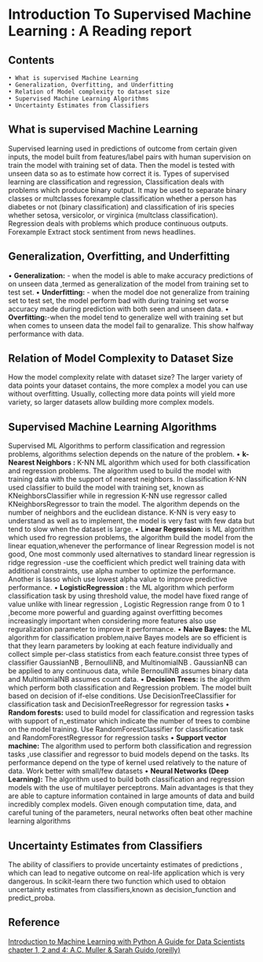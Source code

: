 
# Introduction To  Supervised Machine Learning : A Reading report

## Contents

    • What is supervised Machine Learning
    • Generalization, Overfitting, and Underfitting
    • Relation of Model complexity to dataset size
    • Supervised Machine Learning Algorithms
    • Uncertainty Estimates from Classifiers

## What is supervised Machine Learning

Supervised learning used in predictions of  outcome from certain given inputs, the model built from features/label pairs with human supervision on train the model with training set of data. Then the model is tested with unseen data so as to estimate how correct it is.
Types of supervised learning are classification and regression, Classification  deals with problems which produce binary output. It may be used to separate binary classes or multclasses   forexample classification  whether a person has diabetes or not (binary classification) and classification of iris species whether setosa, versicolor, or virginica (multclass classification).
Regression deals with problems which produce  continuous outputs. Forexample Extract stock sentiment from news headlines.

## Generalization, Overfitting, and Underfitting

• **Generalization:** - when the model is able to make accuracy predictions of on unseen data ,termed as generalization of the model from  training set to  test set.
    • **Underfitting:** - when the model doe not generalize from training set to test set, the model perform bad with during training set worse accuracy made during prediction  with both seen and unseen data.
    • **Overfitting:**-when the model tend to generalize well with training set but when comes to unseen data the model fail to genaralize. This show halfway performance with data.

## Relation of Model Complexity to Dataset Size

How the model complexity relate with dataset size?
The larger variety of data points your dataset contains, the more complex a model you can use without overfitting. Usually, collecting more data points will yield more variety, so larger datasets allow building more complex models.

## Supervised Machine Learning Algorithms

Supervised ML Algorithms to perform classification and regression problems, algorithms selection depends on the nature of the problem.
    • **k-Nearest Neighbors :** K-NN  ML algorithm which used for both classification and regression problems. The algorithm used to build the model with training data with the support of nearest neighbors. In classification K-NN used classifier to build the model with training set, known as KNeighborsClassifier while in regression K-NN use regressor called KNeighborsRegressor to train the model. The algorithm depends on the number of neighbors and the euclidean distance. K-NN is very easy to understand as well as to implement, the model is very fast with few data but tend to slow when the dataset is large.
    • **Linear Regression:** is ML algorithm which used fro regression  problems, the algorithm build the model from the linear equation,whenever the performance of linear Regression model is not good, One most commonly used alternatives to standard linear regression is ridge regression -use the coefficient which predict well training data with additional constraints, use alpha number to optimize the performance. Another is lasso which use lowest alpha  value to improve predictive performance.
    • **LogisticRegression :** the ML algorithm which perform classification task by using threshold value, the model have fixed  range of value unlike with linear regression , Logistic Regression range from 0 to 1 ,become more powerful and guarding against overfitting becomes increasingly important when considering more features also use reguralization parameter to improve it performance.
    • **Naive Bayes:** the ML algorithm for classification problem,naive Bayes models are so efficient is that they learn parameters by looking at each feature individually and collect simple per-class statistics from each feature.consist three types of classifier GaussianNB , BernoulliNB, and MultinomialNB . GaussianNB can be applied to any continuous data, while BernoulliNB assumes binary data and MultinomialNB assumes count data.
    • **Decision Trees:** is the algorithm which perform both classification and Regression problem. The model built based on decision of if-else conditions. Use DecisionTreeClassifier for classification  task and DecisionTreeRegressor for regression tasks
    • **Random forests:** used to build model for classification and regression tasks  with support of n_estimator which indicate the number of trees to combine on the model training. Use RandomForestClassifier for classification  task and RandomForestRegressor for regression tasks
    • **Support vector machine:** The algorithm used to perform both classification and regression tasks ,use classifier and regressor to buid models depend on the tasks. Its performance depend on the type of kernel used relatively to the nature of data. Work better with small/few  datasets
    •  **Neural Networks (Deep Learning):** The algorithm used to build both classification and regression models with the use of multilayer perceptrons. Main advantages is that they are able to capture information contained in large amounts of data and build incredibly complex models. Given enough computation time, data, and careful tuning of the parameters, neural
    networks often beat other machine learning algorithms

## Uncertainty Estimates from Classifiers

The ability of classifiers to provide uncertainty estimates of predictions , which can lead to negative outcome on real-life application which is very dangerous. In scikit-learn there two function which used to obtaion uncertainty estimates from classifiers,known as decision_function and predict_proba.

## Reference

[Introduction to Machine Learning with Python A Guide for Data Scientists chapter 1, 2 and 4: A.C. Muller & Sarah Guido (oreilly)](https://github.com/amueller/introduction_to_ml_with_python)
